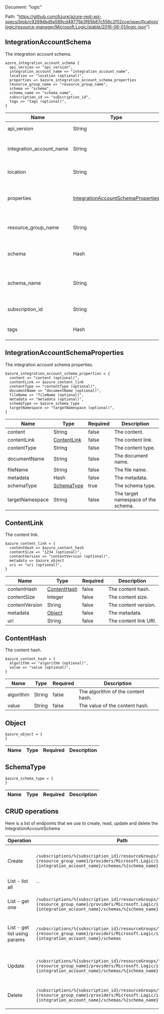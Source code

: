 Document: "logic"


Path: "https://github.com/Azure/azure-rest-api-specs/blob/c9269dbd9a589cd49775b3f65b87c556c2f52cce/specification/logic/resource-manager/Microsoft.Logic/stable/2016-06-01/logic.json")

## IntegrationAccountSchema

The integration account schema.

```puppet
azure_integration_account_schema {
  api_version => "api_version",
  integration_account_name => "integration_account_name",
  location => "location (optional)",
  properties => $azure_integration_account_schema_properties
  resource_group_name => "resource_group_name",
  schema => "schema",
  schema_name => "schema_name",
  subscription_id => "subscription_id",
  tags => "tags (optional)",
}
```

| Name        | Type           | Required       | Description       |
| ------------- | ------------- | ------------- | ------------- |
|api_version | String | true | The API version. |
|integration_account_name | String | true | The integration account name. |
|location | String | false | The resource location. |
|properties | [IntegrationAccountSchemaProperties](#integrationaccountschemaproperties) | true | The integration account schema properties. |
|resource_group_name | String | true | The resource group name. |
|schema | Hash | true | The integration account schema. |
|schema_name | String | true | The integration account schema name. |
|subscription_id | String | true | The subscription id. |
|tags | Hash | false | The resource tags. |
        
## IntegrationAccountSchemaProperties

The integration account schema properties.

```puppet
$azure_integration_account_schema_properties = {
  content => "content (optional)",
  contentLink => $azure_content_link
  contentType => "contentType (optional)",
  documentName => "documentName (optional)",
  fileName => "fileName (optional)",
  metadata => "metadata (optional)",
  schemaType => $azure_schema_type
  targetNamespace => "targetNamespace (optional)",
}
```

| Name        | Type           | Required       | Description       |
| ------------- | ------------- | ------------- | ------------- |
|content | String | false | The content. |
|contentLink | [ContentLink](#contentlink) | false | The content link. |
|contentType | String | false | The content type. |
|documentName | String | false | The document name. |
|fileName | String | false | The file name. |
|metadata | Hash | false | The metadata. |
|schemaType | [SchemaType](#schematype) | true | The schema type. |
|targetNamespace | String | false | The target namespace of the schema. |
        
## ContentLink

The content link.

```puppet
$azure_content_link = {
  contentHash => $azure_content_hash
  contentSize => "1234 (optional)",
  contentVersion => "contentVersion (optional)",
  metadata => $azure_object
  uri => "uri (optional)",
}
```

| Name        | Type           | Required       | Description       |
| ------------- | ------------- | ------------- | ------------- |
|contentHash | [ContentHash](#contenthash) | false | The content hash. |
|contentSize | Integer | false | The content size. |
|contentVersion | String | false | The content version. |
|metadata | [Object](#object) | false | The metadata. |
|uri | String | false | The content link URI. |
        
## ContentHash

The content hash.

```puppet
$azure_content_hash = {
  algorithm => "algorithm (optional)",
  value => "value (optional)",
}
```

| Name        | Type           | Required       | Description       |
| ------------- | ------------- | ------------- | ------------- |
|algorithm | String | false | The algorithm of the content hash. |
|value | String | false | The value of the content hash. |
        
## Object



```puppet
$azure_object = {
}
```

| Name        | Type           | Required       | Description       |
| ------------- | ------------- | ------------- | ------------- |
        
## SchemaType



```puppet
$azure_schema_type = {
}
```

| Name        | Type           | Required       | Description       |
| ------------- | ------------- | ------------- | ------------- |



## CRUD operations

Here is a list of endpoints that we use to create, read, update and delete the IntegrationAccountSchema

| Operation | Path | Verb | Description | OperationID |
| ------------- | ------------- | ------------- | ------------- | ------------- |
|Create|`/subscriptions/%{subscription_id}/resourceGroups/%{resource_group_name}/providers/Microsoft.Logic/integrationAccounts/%{integration_account_name}/schemas/%{schema_name}`|Put|Creates or updates an integration account schema.|Schemas_CreateOrUpdate|
|List - list all|``||||
|List - get one|`/subscriptions/%{subscription_id}/resourceGroups/%{resource_group_name}/providers/Microsoft.Logic/integrationAccounts/%{integration_account_name}/schemas/%{schema_name}`|Get|Gets an integration account schema.|Schemas_Get|
|List - get list using params|`/subscriptions/%{subscription_id}/resourceGroups/%{resource_group_name}/providers/Microsoft.Logic/integrationAccounts/%{integration_account_name}/schemas`|Get|Gets a list of integration account schemas.|Schemas_ListByIntegrationAccounts|
|Update|`/subscriptions/%{subscription_id}/resourceGroups/%{resource_group_name}/providers/Microsoft.Logic/integrationAccounts/%{integration_account_name}/schemas/%{schema_name}`|Put|Creates or updates an integration account schema.|Schemas_CreateOrUpdate|
|Delete|`/subscriptions/%{subscription_id}/resourceGroups/%{resource_group_name}/providers/Microsoft.Logic/integrationAccounts/%{integration_account_name}/schemas/%{schema_name}`|Delete|Deletes an integration account schema.|Schemas_Delete|
